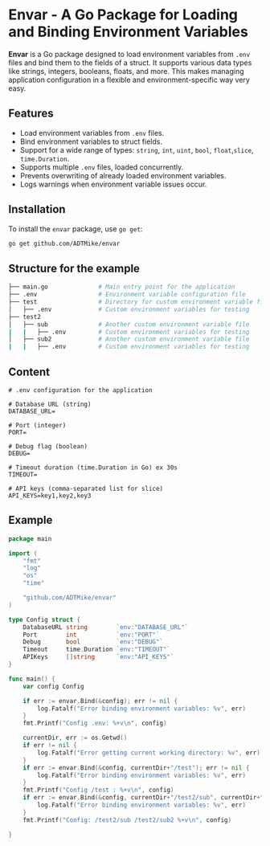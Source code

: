 # Envar - A Go Package for Loading and Binding Environment Variables

**Envar** is a Go package designed to load environment variables from `.env` files and bind them to the fields of a struct. It supports various data types like strings, integers, booleans, floats, and more. This makes managing application configuration in a flexible and environment-specific way very easy.

## Features

- Load environment variables from `.env` files.
- Bind environment variables to struct fields.
- Support for a wide range of types: `string`, `int`, `uint`, `bool`, `float`,`slice`, `time.Duration`.
- Supports multiple `.env` files, loaded concurrently.
- Prevents overwriting of already loaded environment variables.
- Logs warnings when environment variable issues occur.

## Installation

To install the `envar` package, use `go get`:

```bash
go get github.com/ADTMike/envar
```

## Structure for the example
```bash
├── main.go              # Main entry point for the application
├── .env                 # Environment variable configuration file
├── test                 # Directory for custom environment variable files
│   ├── .env             # Custom environment variables for testing
├── test2
│   ├── sub              # Another custom environment variable file
|   |   ├── .env         # Custom environment variables for testing
│   ├── sub2             # Another custom environment variable file
|   |   ├── .env         # Custom environment variables for testing
```
## Content

```.env
# .env configuration for the application

# Database URL (string)
DATABASE_URL=

# Port (integer)
PORT=

# Debug flag (boolean)
DEBUG=

# Timeout duration (time.Duration in Go) ex 30s
TIMEOUT=

# API keys (comma-separated list for slice)
API_KEYS=key1,key2,key3

```
## Example
```go
package main

import (
	"fmt"
	"log"
	"os"
	"time"

	"github.com/ADTMike/envar"
)

type Config struct {
	DatabaseURL string        `env:"DATABASE_URL"`
	Port        int           `env:"PORT"`
	Debug       bool          `env:"DEBUG"`
	Timeout     time.Duration `env:"TIMEOUT"`
	APIKeys     []string      `env:"API_KEYS"`
}

func main() {
	var config Config

	if err := envar.Bind(&config); err != nil {
		log.Fatalf("Error binding environment variables: %v", err)
	}
	fmt.Printf("Config .env: %+v\n", config)

	currentDir, err := os.Getwd()
	if err != nil {
		log.Fatalf("Error getting current working directory: %v", err)
	}
	if err := envar.Bind(&config, currentDir+"/test"); err != nil {
		log.Fatalf("Error binding environment variables: %v", err)
	}
	fmt.Printf("Config /test : %+v\n", config)
	if err := envar.Bind(&config, currentDir+"/test2/sub", currentDir+"/test2/sub2"); err != nil {
		log.Fatalf("Error binding environment variables: %v", err)
	}
	fmt.Printf("Config: /test2/sub /test2/sub2 %+v\n", config)

}

```
